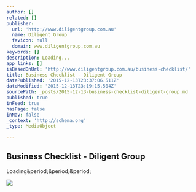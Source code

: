 ```yaml
---
author: []
related: []
publisher:
  url: 'http://www.diligentgroup.com.au'
  name: Diligent Group
  favicon: null
  domain: www.diligentgroup.com.au
keywords: []
description: Loading...
app_links: []
isBasedOnUrl: 'http://www.diligentgroup.com.au/business-checklist/'
title: Business Checklist - Diligent Group
datePublished: '2015-12-13T23:37:06.511Z'
dateModified: '2015-12-13T23:19:15.504Z'
sourcePath: _posts/2015-12-13-business-checklist-diligent-group.md
published: true
inFeed: true
hasPage: false
inNav: false
_context: 'http://schema.org'
_type: MediaObject

---
```

<article style=""><h1>Business Checklist - Diligent Group</h1><p>Loading&amp;period;&amp;period;&amp;period;</p><img src="http://www.diligentgroup.com.au/wp-content/uploads/2015/03/cropped-logo-4847.png" /></article>